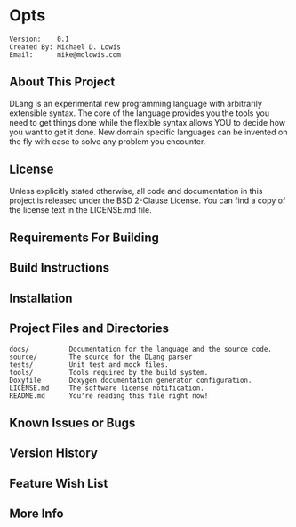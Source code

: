 Opts
==============================================

    Version:    0.1
    Created By: Michael D. Lowis
    Email:      mike@mdlowis.com

About This Project
----------------------------------------------

DLang is an experimental new programming language with arbitrarily extensible
syntax. The core of the language provides you the tools you need to get things
done while the flexible syntax allows YOU to decide how you want to get it done.
New domain specific languages can be invented on the fly with ease to solve any
problem you encounter.

License
----------------------------------------------

Unless explicitly stated otherwise, all code and documentation in this project
is released under the BSD 2-Clause License. You can find a copy of the license
text in the LICENSE.md file.

Requirements For Building
----------------------------------------------

Build Instructions
----------------------------------------------

Installation
----------------------------------------------

Project Files and Directories
----------------------------------------------

    docs/          Documentation for the language and the source code.
    source/        The source for the DLang parser
    tests/         Unit test and mock files.
    tools/         Tools required by the build system.
    Doxyfile       Doxygen documentation generator configuration.
    LICENSE.md     The software license notification.
    README.md      You're reading this file right now!

Known Issues or Bugs
----------------------------------------------

Version History
----------------------------------------------

Feature Wish List
----------------------------------------------

More Info
----------------------------------------------

